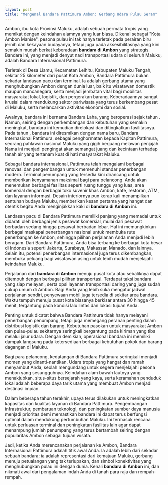 ```yaml
---
layout: post
title: "Mengenal Bandara Pattimura Ambon: Gerbang Udara Pulau Seram"
---
```


Ambon, ibu kota Provinsi Maluku, adalah sebuah permata tropis yang memikat dengan keindahan alamnya yang luar biasa. Dikenal sebagai "Kota Ambon Manise", pesona pulau ini tak hanya terletak pada perairan biru jernih dan kekayaan budayanya, tetapi juga pada aksesibilitasnya yang kini semakin mudah berkat keberadaan **bandara di Ambon** yang strategis. Bandara ini, yang menjadi denyut nadi transportasi udara di seluruh Maluku, adalah Bandara Internasional Pattimura.

Terletak di Desa Liamu, Kecamatan Leihitu, Kabupaten Maluku Tengah, sekitar 25 kilometer dari pusat Kota Ambon, Bandara Pattimura bukan sekadar landasan pacu dan terminal. Ia adalah gerbang utama yang menghubungkan Ambon dengan dunia luar, baik itu wisatawan domestik maupun mancanegara, serta menjadi jembatan vital bagi mobilitas masyarakat lokal, logistik, dan pergerakan barang. Keberadaannya sangat krusial dalam mendukung sektor pariwisata yang terus berkembang pesat di Maluku, serta melancarkan aktivitas ekonomi dan sosial.

Awalnya, bandara ini bernama Bandara Laha, yang beroperasi sejak tahun . Namun, seiring dengan perkembangan dan kebutuhan yang semakin meningkat, bandara ini kemudian direlokasi dan ditingkatkan fasilitasnya. Pada tahun , bandara ini diresmikan dengan nama baru, Bandara Internasional Pattimura, sebagai penghormatan kepada Kapitan Pattimura, seorang pahlawan nasional Maluku yang gigih berjuang melawan penjajah. Nama ini menjadi pengingat akan semangat juang dan kecintaan terhadap tanah air yang tertanam kuat di hati masyarakat Maluku.

Sebagai bandara internasional, Pattimura telah mengalami berbagai renovasi dan pengembangan untuk memenuhi standar penerbangan modern. Terminal penumpang yang tersedia kini dirancang untuk memberikan kenyamanan maksimal bagi para pelancong. Anda akan menemukan berbagai fasilitas seperti ruang tunggu yang luas, area komersial dengan berbagai toko suvenir khas Ambon, kafe, restoran, ATM, dan layanan informasi. Desain interiornya pun kerap kali menampilkan sentuhan budaya Maluku, memberikan kesan pertama yang hangat dan otentik begitu Anda menginjakkan kaki di **bandara di Ambon** ini.

Landasan pacu di Bandara Pattimura memiliki panjang yang memadai untuk didarati oleh berbagai jenis pesawat komersial, mulai dari pesawat berbadan sedang hingga pesawat berbadan lebar. Hal ini memungkinkan berbagai maskapai penerbangan nasional untuk membuka rute penerbangan ke Ambon, sehingga pilihan perjalanan Anda menjadi lebih beragam. Dari Bandara Pattimura, Anda bisa terbang ke berbagai kota besar di Indonesia seperti Jakarta, Surabaya, Makassar, Manado, dan lainnya. Selain itu, potensi penerbangan internasional juga terus dikembangkan, membuka peluang bagi wisatawan asing untuk lebih mudah menjelajahi keindahan Maluku.

Perjalanan dari **bandara di Ambon** menuju pusat kota atau sebaliknya dapat ditempuh dengan berbagai pilihan transportasi. Terdapat taksi bandara yang siap melayani, serta opsi layanan transportasi daring yang juga sudah cukup umum di Ambon. Bagi Anda yang lebih suka mengatur jadwal perjalanan sendiri, penyewaan mobil juga tersedia di sekitar area bandara. Waktu tempuh menuju pusat kota biasanya berkisar antara 30 hingga 45 menit, tergantung pada kondisi lalu lintas dan lokasi tujuan Anda.

Penting untuk dicatat bahwa Bandara Pattimura tidak hanya melayani penerbangan penumpang, tetapi juga memegang peranan penting dalam distribusi logistik dan barang. Kebutuhan pasokan untuk masyarakat Ambon dan pulau-pulau sekitarnya seringkali bergantung pada kiriman yang tiba melalui jalur udara. Dengan demikian, operasional bandara ini memiliki dampak langsung pada ketersediaan berbagai kebutuhan pokok dan barang dagangan di Maluku.

Bagi para pelancong, kedatangan di Bandara Pattimura seringkali menjadi momen yang dinanti-nantikan. Udara tropis yang hangat dan ramah menyambut Anda, seolah mengundang untuk segera menjelajahi pesona Ambon yang sesungguhnya. Keindahan alam bawah lautnya yang menakjubkan, situs-situs bersejarah yang kaya, serta keramahan penduduk lokal adalah beberapa daya tarik utama yang membuat Ambon menjadi destinasi impian.

Dalam beberapa tahun terakhir, upaya terus dilakukan untuk meningkatkan kapasitas dan kualitas layanan di Bandara Pattimura. Pengembangan infrastruktur, pembaruan teknologi, dan peningkatan sumber daya manusia menjadi prioritas demi memastikan bandara ini dapat terus berfungsi optimal dalam mendukung pertumbuhan Maluku. Ini termasuk rencana untuk perluasan terminal dan peningkatan fasilitas lain agar dapat menampung jumlah penumpang yang terus bertambah seiring dengan popularitas Ambon sebagai tujuan wisata.

Jadi, ketika Anda merencanakan perjalanan ke Ambon, Bandara Internasional Pattimura adalah titik awal Anda. Ia adalah lebih dari sekadar sebuah bandara; ia adalah representasi dari kemajuan Maluku, gerbang menuju petualangan yang tak terlupakan, dan simbol konektivitas yang menghubungkan pulau ini dengan dunia. Kenali **bandara di Ambon** ini, dan nikmati awal dari pengalaman indah Anda di tanah para raja dan rempah-rempah.
